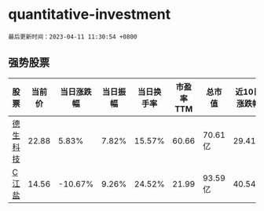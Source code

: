 # quantitative-investment

`最后更新时间：2023-04-11 11:30:54 +0800`

## 强势股票

|股票|当前价|当日涨跌幅|当日振幅|当日换手率|市盈率TTM|总市值|近10日涨跌幅|
|----|----|----|----|----|----|----|----|
|[德生科技](https://xueqiu.com/S/SZ002908)|22.88|5.83%|7.82%|15.57%|60.66|70.61亿|29.41%|
|[C江盐](https://xueqiu.com/S/SH601065)|14.56|-10.67%|9.26%|24.52%|21.99|93.59亿|40.54%|
